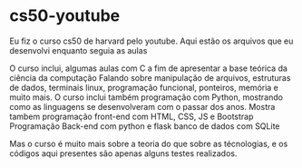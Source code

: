 # cs50-youtube
Eu fiz o curso cs50 de harvard pelo youtube. Aqui estão os arquivos que eu desenvolvi enquanto seguia as aulas

O curso inclui, algumas aulas com C a fim de apresentar a base teórica da ciência da computação
Falando sobre manipulação de arquivos, estruturas de dados, terminais linux, programação funcional, ponteiros, memória e muito mais.
O curso inclui também programação com Python, mostrando como as linguagens se desenvolveram com o passar dos anos.
Mostra tambem programação front-end com HTML, CSS, JS e Bootstrap
Programação Back-end com python e flask
banco de dados com SQLite

Mas o curso é muito mais sobre a teoria do que sobre as técnologias, e os códigos aqui presentes são apenas alguns testes realizados.
